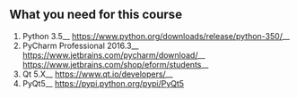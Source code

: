 ## What you need for this course
1. Python 3.5__
https://www.python.org/downloads/release/python-350/__
2. PyCharm Professional 2016.3__
https://www.jetbrains.com/pycharm/download/__
https://www.jetbrains.com/shop/eform/students__
3. Qt 5.X__
https://www.qt.io/developers/__
4. PyQt5__
https://pypi.python.org/pypi/PyQt5
